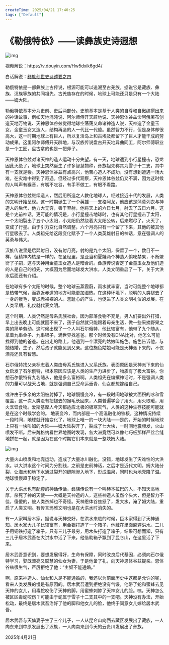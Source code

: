 ```yaml
---
createTime: 2025/04/21 17:40:25
tags: ["Default"]
---
```


# 《勒俄特依》——读彝族史诗遐想

![img](https://uploader.shimo.im/f/WyeXB8jnfHfY3Egi.png!thumbnail?accessToken=eyJhbGciOiJIUzI1NiIsImtpZCI6ImRlZmF1bHQiLCJ0eXAiOiJKV1QifQ.eyJleHAiOjE3NDUyMjg3MTAsImZpbGVHVUlEIjoiMjVxNVhnWHI5YnNyRG0zRCIsImlhdCI6MTc0NTIyODQxMCwiaXNzIjoidXBsb2FkZXJfYWNjZXNzX3Jlc291cmNlIiwicGFhIjoiYWxsOmFsbDoiLCJ1c2VySWQiOjM4Mzk0OTYwfQ.GaGMjyMeLBcYlqTpYM4CG8u2eSbQsOyHJM6DQM-MWCg)

 

视频解说：https://v.douyin.com/Hw5dxik6gd4/ 

白话解说：[彝族创世史诗述要之四](http://www.yizuren.com/yistudy/yxzlwx/20933.html)

 

勒俄特依是一部彝族上古传说，根源可能可以追溯至古羌族，据说它是藏族、彝族、汉族等族的共同祖先。古羌族存在的时候，地球上可能还只是只有一个大陆——姆大陆。

勒俄特依基本分为史前、史后两部分。史前基本是基于人类的自尊和自傲编撰出来的神话故事，例如天地混沌说、阿尔师傅开天辟地说、天神恩体谷兹命阿俄署布创造天地万物说、天神恩体谷兹觉得地球空荡荡又命诸神造人说，天神造了金童玉女，金童玉女又造人，结构再造的人一代比一代傻。虽然智力不行，但是身体却很高大，这一时期地球上有巨人，所以复活岛上和古埃及都留下了巨人才能干成的劳动成果。这里阿尔师傅开天辟地，与汉族传说盘古开天地异曲同工，阿尔师傅职业是一个工匠，盘古拿的也是一把斧子。

天神恩体谷兹对诸天神的造人运动十分失望。有一天，地球遭到小行星撞击，恐龙因此灭绝了，地球上突然诞生了许多智慧物种，彝族祖先称其为雪子十二支，其中有一支就是猴。天神恩体谷兹有点高兴，他苦心造人不成功，没有想到遭遇一场大难，在灾难中得到了奇遇。但经过多代观察，天神恩体谷兹仍又不满，因为这时候的人叫声有猴音，有嘴不吃谷，有手不做工，有眼不看路。

天神恩体谷兹继续造人，然后用所造之人教化地球人，经过接近十代的发展，人类的文明开始呈现。这一时期诞生了一个英雄——支格阿龙，他应该是蒲莫列衣与神造人的后代，他力大无穷，善于羿射，他将天上的六日七月，射去了五日六月。这是个史前神话，更可能的情况是，小行星撞击地球时，也有其他行星撞击了太阳，一个太阳裂出了五个小太阳，小太阳仍然绕着大太阳公转，后来燃尽了，火灭了，变成了行星。由于引力变化自然调整，六个月亮只有一个留了下来，其他的被其他行星吸去了。人类祖先给这段变化赋予了一个人类英雄射日的神话，意在强调人的英勇与伟大。

汉族传说里是后羿射日，没有射月亮，射的是九个太阳，保留了一个，数目不一样，但精神内核是一样的。在圣经里，是亚当和夏娃两个神造人偷吃禁果，不断繁衍了子嗣，这与天神用金童玉女造人是暗合的。彝族传说否定了金童玉女及他们造的人是自己的祖先，大概因为后面地球发大洪水，人类文明重启了一下，关于大洪水后面还有介绍。

在地球有多个太阳的时候，整个地球云蒸霞蔚，雨水就丰富，当时可能整个地球都是热带气候，而靠近赤道的地方可能更加湿热。在这种环境下，聪明的人类褪去了一身的猴毛，变成赤裸裸的人。羞耻心的产生，也促进了人类文明礼仪的发展。在人类早期，礼仪就代表文明。

这个时期，人类仍然是母系氏族社会，因为部落食物不充足，男人们要出外打猎，早上出去晚上可能就回不来了，孩子自然就只能跟着母亲生活，做一些采摘野果之类的简单劳动。这时候出现了一个人叫石尔俄特，他比较富有，他带了九个随从，拿着九串金子、九串银子，满世界找爸爸。那个时候没有DNA比对，他怎么可能找得到他的爸爸。在出走的路上，他遇到一个漂亮的姑娘叫施色。施色告诉他，与她结婚，生子，然后孩子就能见到父亲。这位施色姑娘可能是天神派下来的，不仅漂亮还具有智慧。

石尔俄特找父亲标志着人类由母系氏族进入父系氏族。表面原因是天神派下来的仙女启发了石尔俄特，根本原因应该是人类的生产力进步了，物质有了极大富裕，你想石尔俄特有九名随从，他是多么富裕啊。人类祖先在编撰神话时，不是强调人类的力量可以战天占地，就是强调自己受命运垂青，仙女都想嫁给自己。

或许由于多余的太阳被射掉了，地球慢慢变冷，有一段时间地球被大面积的冰和雪覆盖，这一次人类没有把褪去的猴毛长回来，人类普遍学会了用火，用火取暖，用火烹饪食物。爱斯基摩人今天都适应北极的极寒天气，人类的这种生存技能可能就是在这个时候学会的。
地表变冷，而内部是一个高温融化的铁核，这种情况持续一段时间，地球就开始变化了，地球上唯一的一块大陆——是的，开始的时候地球上只有一块叫姆的大陆——姆大陆裂开了，裂成了七大块，一时间地震频发，火山喷发不断。后来魏格纳看世界地图时发现，各大洲竟然可以像七巧板那样严丝合缝地拼在一起，就是因为在这个时期它们本来就是一整块姆大陆。

 

![img](https://uploader.shimo.im/f/V02fp7iZbq9FFTRL.png!thumbnail?accessToken=eyJhbGciOiJIUzI1NiIsImtpZCI6ImRlZmF1bHQiLCJ0eXAiOiJKV1QifQ.eyJleHAiOjE3NDUyMjg3MTAsImZpbGVHVUlEIjoiMjVxNVhnWHI5YnNyRG0zRCIsImlhdCI6MTc0NTIyODQxMCwiaXNzIjoidXBsb2FkZXJfYWNjZXNzX3Jlc291cmNlIiwicGFhIjoiYWxsOmFsbDoiLCJ1c2VySWQiOjM4Mzk0OTYwfQ.GaGMjyMeLBcYlqTpYM4CG8u2eSbQsOyHJM6DQM-MWCg)

 

大量火山喷发和地壳运动，造成了大量冰川融化，没错，地球发生了灾难性的大洪水。以大洪水这个时间为分割线，之前是史前神话，之后才是近代文明。姆大陆分裂，让海水和地下水通过裂开的缝隙渗入地下，形成温泉，同时也为地壳降了温。地球慢慢趋于稳定了。

关于大洪水也有配套的神话传话，彝族传说有一个叫赫本拉巴的人，不知天高地厚，杀死了神的天使——大概是天神造的人，这些神造人虽然个头大，但是智力不佳，傻傻的，被人类杀掉也不奇怪。天神恩体谷兹怒了，发大水，淹了姆大陆，重启了人类文明。有传言玛雅文明也是在大洪水时消失的。

有一人家叫居木家，据说与天神交好，在洪水来临的时候，巨木家得到了天神通知。居木家大儿子比较富有，用金银打造了一个箱子，他藏在里面躲避洪水。二儿子用铜铁打造了箱子。只有三儿子最穷，用木头打造了箱子。结果可想而知，只有三儿子居木武吾在大洪水中活了下来，他借助箱子飘到了昆仑山，在这里活了下来。

居木武吾意识到，要想发展得好，生命有保障，同时改良后代基因，必须向石尔俄特学习，娶既漂亮又聪慧的仙女为妻，于是他备了礼，向天神恩体谷兹提亲。恩体谷兹很生气，严厉拒绝了他：“主奴不能通婚。”

啊，原来神造人、仙女和人是不能通婚的，我还以为前面历史中这都是允许的呢，看来人类发展的慢是有原因的。居木武吾遭到拒绝没有气馁，他带了蛇和蜜蜂去见天神的女儿，用毒蛇咬伤了天神的脚，用蜜蜂刺肿了天神女儿的脸。咦，天神怎么被区区毒蛇咬伤？可能由于蛇属于雪子十二支其中的一支吧。天神没有办法，开始松动，最终是居木武吾治好了他的脚和他女儿的脸，他终于同意女儿嫁给居木武吾。

居木武吾与天仙妻子生了三个儿子，一人从昆仑山向西去藏区发展出了藏族，一人向东来到中原发展出了汉族，一人向南来到今天的云贵川发展出了彝族。

2025年4月21日
